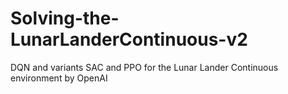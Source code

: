# Solving-the-LunarLanderContinuous-v2
DQN and variants SAC and PPO for the Lunar Lander Continuous environment by OpenAI
